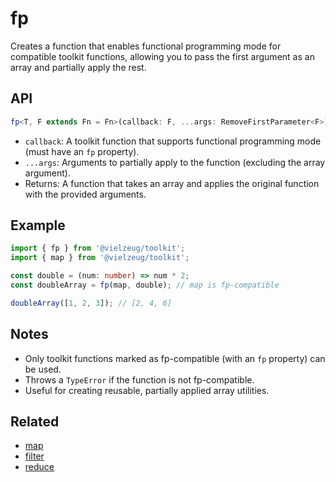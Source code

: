 # fp

Creates a function that enables functional programming mode for compatible toolkit functions, allowing you to pass the first argument as an array and partially apply the rest.

## API

```ts
fp<T, F extends Fn = Fn>(callback: F, ...args: RemoveFirstParameter<F>): (arr: T[]) => ReturnType<F>
```

- `callback`: A toolkit function that supports functional programming mode (must have an `fp` property).
- `...args`: Arguments to partially apply to the function (excluding the array argument).
- Returns: A function that takes an array and applies the original function with the provided arguments.

## Example

```ts
import { fp } from '@vielzeug/toolkit';
import { map } from '@vielzeug/toolkit';

const double = (num: number) => num * 2;
const doubleArray = fp(map, double); // map is fp-compatible

doubleArray([1, 2, 3]); // [2, 4, 6]
```

## Notes

- Only toolkit functions marked as fp-compatible (with an `fp` property) can be used.
- Throws a `TypeError` if the function is not fp-compatible.
- Useful for creating reusable, partially applied array utilities.

## Related

- [map](../array/map.md)
- [filter](../array/filter.md)
- [reduce](../array/reduce.md)
